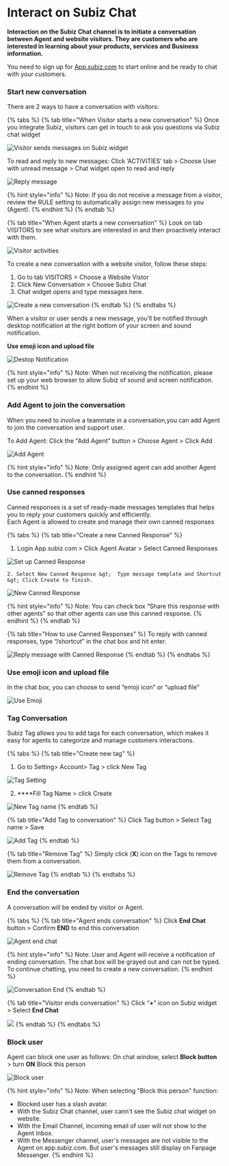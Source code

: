 # Interact on Subiz Chat

**Interaction on the Subiz Chat channel is to initiate a conversation between Agent and website visitors. They are customers who are interested in learning about your products, services and Business information.**

You need to sign up for [App.subiz.com](https://app.subiz.com) to start online and be ready to chat with your customers.

### Start new conversation

There are 2 ways to have a conversation with visitors:

{% tabs %}
{% tab title="When Visitor starts a new conversation" %}
Once you integrate Subiz, visitors can get in touch to ask you questions via Subiz chat widget

![Visitor sends messages on Subiz widget](../../.gitbook/assets/1.-visitor-chat.jpg)

To read and reply to new messages: Click  ‘ACTIVITIES’ tab &gt; Choose User with unread message &gt; Chat widget open to read and reply

![Reply message](../../.gitbook/assets/2.-reply-user.jpg)

{% hint style="info" %}
Note: If you do not receive a message from a visitor, review the RULE setting to automatically assign new messages to you \(Agent\).
{% endhint %}
{% endtab %}

{% tab title="When Agent starts a new conversation" %}
Look on tab VISITORS to see what visitors are interested in and then proactively interact with them.

![Visitor activities](../../.gitbook/assets/3.-visitor-tab.jpg)

To create a new conversation with a website visitor, follow these steps:

1. Go to tab  VISITORS &gt; Choose a Website Vistor
2. Click  New Conversation &gt; Choose Subiz Chat
3. Chat widget opens and type messages here.

![Create a new conversation](../../.gitbook/assets/4.-create-new.jpg)
{% endtab %}
{% endtabs %}

When a visitor or user sends a new message, you’ll be notified through desktop notification at the right bottom of your screen and sound notification.

**Use emoji icon and upload file**  


  


![Destop Notification](../../.gitbook/assets/4.1-destopn-noti.jpg)

{% hint style="info" %}
Note: When not receiving the notification, please set up your web browser to allow Subiz of sound and screen notification.
{% endhint %}

### **Add Agent to join the conversation**

When you need to involve a teammate in a conversation,you can add Agent to join the conversation and support user.

To Add Agent: Click the "Add Agent" button &gt; Choose Agent &gt; Click Add

![Add Agent](../../.gitbook/assets/5.-add-agent.jpg)

{% hint style="info" %}
Note: Only assigned agent can add another Agent to the conversation.
{% endhint %}



### **Use canned responses**

Canned responses is a set of ready-made messages templates that helps you to reply your customers quickly and efficiently.  
Each Agent is allowed to create and manage their own canned responses

{% tabs %}
{% tab title="Create a new Canned Response" %}
1. Login App.subiz.com &gt; Click Agent Avatar &gt; Select Canned Responses

![Set up Canned Response](../../.gitbook/assets/6.-canned-respond.jpg)



    2. Select New Canned Response &gt;  Type message template and Shortcut &gt; Click Create to finish.  


![New Canned Response](../../.gitbook/assets/7.-creat-new%20%281%29.jpg)

{% hint style="info" %}
Note: You can check box “Share this response with other agents” so that other agents can use this canned response.
{% endhint %}
{% endtab %}

{% tab title="How to use Canned Responses" %}
To reply with canned responses, type “/shortcut” in the chat box and hit enter.  


![Reply message with Canned Response](../../.gitbook/assets/8.-use-canned.jpg)
{% endtab %}
{% endtabs %}

### **Use emoji icon and upload file**

In the chat box, you can choose to send “emoji icon” or “upload file”

![Use Emoji](../../.gitbook/assets/6.-emoji%20%281%29.jpg)

### Tag Conversation

Subiz Tag allows you to add tags for each conversation, which makes it easy for agents to categorize and manage customers interactions.

{% tabs %}
{% tab title="Create new tag" %}
1. Go to Setting&gt; Account&gt; Tag &gt;  click New Tag

![Tag Setting](../../.gitbook/assets/9.-tag-setting.jpg)

   2.  ****Fill Tag Name &gt; click Create

![New Tag name](../../.gitbook/assets/10.-tag-name.jpg)
{% endtab %}

{% tab title="Add Tag to conversation" %}
Click Tag button &gt; Select Tag name &gt; Save

![Add Tag](../../.gitbook/assets/11.-inset-tag%20%281%29.jpg)
{% endtab %}

{% tab title="Remove Tag" %}
Simply click \(**X**\) icon on the Tags to remove them from a conversation.

![Remove Tag](../../.gitbook/assets/12.-tag-delete.jpg)
{% endtab %}
{% endtabs %}

### **End the conversation**

A conversation will be ended by visitor or Agent.

{% tabs %}
{% tab title="Agent ends conversation" %}
Click **End Chat** button  &gt; Confirm **END** to end this conversation

![Agent end chat](../../.gitbook/assets/14.-end-chat.jpg)

{% hint style="info" %}
Note: User and Agent will receive a notification of ending conversation. The chat box  will be grayed out and can not be typed. To continue chatting, you need to create a new conversation.
{% endhint %}

![Conversation End](../../.gitbook/assets/15.-end-box-chat.jpg)
{% endtab %}

{% tab title="Visitor ends conversation" %}
Click “**+**” icon on Subiz widget  &gt; Select **End Chat**

![](../../.gitbook/assets/16.-visitor-end.jpg)
{% endtab %}
{% endtabs %}

### **Block user**

Agent can block one user as follows: On chat window, select **Block button** &gt; turn **ON** Block this person  


![Block user](../../.gitbook/assets/13.-block-user.jpg)

{% hint style="info" %}
Note: When selecting "Block this person" function:

* Blocked user has a slash avatar.
* With the Subiz Chat channel, user cann't see the Subiz chat widget on website.
* With the Email Channel, incoming email of user will not show to the Agent Inbox.
* With the Messenger channel, user's messages are not visible to the Agent on app.subiz.com. But user's messages still display on Fanpage Messenger.
{% endhint %}

